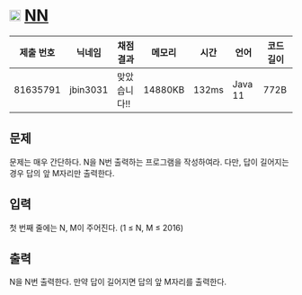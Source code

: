 # <img width="20px"  src="https://d2gd6pc034wcta.cloudfront.net/tier/4.svg" class="solvedac-tier"> [NN](https://www.acmicpc.net/problem/11944) 

| 제출 번호 | 닉네임 | 채점 결과 | 메모리 | 시간 | 언어 | 코드 길이 |
|---|---|---|---|---|---|---|
|81635791|jbin3031|맞았습니다!! |14880KB|132ms|Java 11|772B|

## 문제
<p>문제는 매우 간단하다. N을 N번 출력하는 프로그램을 작성하여라. 다만, 답이 길어지는 경우 답의 앞 M자리만 출력한다.</p>

## 입력
<p>첫 번째 줄에는 N, M이 주어진다. (1 ≤ N, M ≤ 2016)</p>

## 출력
<p>N을 N번 출력한다. 만약 답이 길어지면 답의 앞 M자리를 출력한다.</p>

